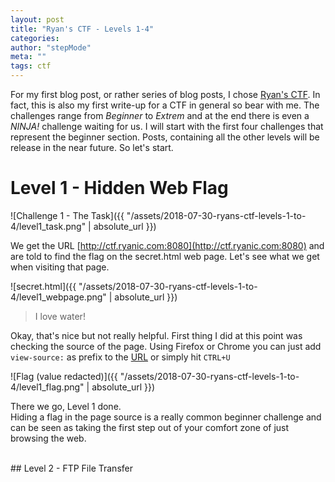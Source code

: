 ```yaml
---
layout: post
title: "Ryan's CTF - Levels 1-4"
categories:
author: "stepMode"
meta: ""
tags: ctf
---
```


For my first blog post, or rather series of blog posts, I chose [Ryan's CTF](http://ctf.ryanic.com/). In fact, this is also my first write-up for a CTF in general so bear with me. The challenges range from *Beginner* to *Extrem* and at the end there is even a *NINJA!* challenge waiting for us. I will start with the first four challenges that represent the beginner section. Posts, containing all the other levels will be release in the near future. So let's start.

# Level 1 - Hidden Web Flag


![Challenge 1 - The Task]({{ "/assets/2018-07-30-ryans-ctf-levels-1-to-4/level1_task.png" | absolute_url }})


We get the URL  [http://ctf.ryanic.com:8080](http://ctf.ryanic.com:8080) and are told to find the flag on the secret.html web page. Let's see what we get when visiting that page.


![secret.html]({{ "/assets/2018-07-30-ryans-ctf-levels-1-to-4/level1_webpage.png" | absolute_url }})


> I love water!


Okay, that's nice but not really helpful. First thing I did at this point was checking the source of the page. Using Firefox or Chrome you can just add `view-source:` as prefix to the [URL](http://ctf.ryanic.com:8080/secret.html) or simply hit `CTRL+U`


![Flag (value redacted)]({{ "/assets/2018-07-30-ryans-ctf-levels-1-to-4/level1_flag.png" | absolute_url }})


There we go, Level 1 done. <br>
Hiding a flag in the page source is a really common beginner challenge and can be seen as taking the first step out of your comfort zone of just browsing the web.

<br>
## Level 2 - FTP File Transfer
